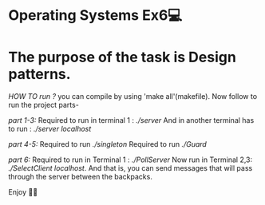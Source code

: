 # Operating Systems Ex6💻

# The purpose of the task is Design patterns.

 _HOW TO run ?_
you can compile by using 'make all'(makefile).
Now follow to run the project parts-

_part 1-3:_
Required to run in terminal 1 :  _./server_
And in another terminal has to run : _./server localhost_

_part 4-5:_
Required to run _./singleton_
Required to run _./Guard_

_part 6:_
Required to run in Terminal 1 : _./PollServer_ Now run in Terminal 2,3: _./SelectClient localhost_.
And that is, you can send messages that will pass through the server between the backpacks.

Enjoy 🙂🙂
